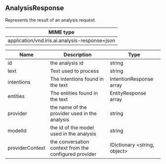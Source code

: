 ## AnalysisResponse

Represents the result of an analysis request.

| MIME type                                 |
|-------------------------------------------|
| application/vnd.iris.ai.analysis-response+json |

| Name                     | Description                                           | Type                        |
|--------------------------|-------------------------------------------------------|-----------------------------|
| id                       | the analysis id                                       | string                      |
| text                     | Text used to process                                  | string                      |
| intentions               | The intentions found in the text                      | IntentionResponse array     |
| entities                 | The entities found in the text                        | EntityResponse array        |
| provider                 | the name of the provider used in the analysis         | string                      |
| modelId                  | the id of the model used in the analysis              | string                      |
| providerContext          | the conversation context from the configured provider | IDictionary \<string, object> |